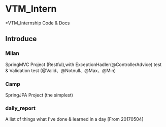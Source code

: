 # VTM_Intern
*VTM_Internship Code &amp; Docs

## Introduce

### Milan
  SpringMVC Project (Restful),with ExceptionHadler(@ControllerAdvice) test & Validation test (@Valid、@Notnull、@Max、@Min)
  
### Camp
  SpringJPA Project (the simplest)
  
### daily_report
  A list of things what I've done & learned in a day    [From 20170504]
  
